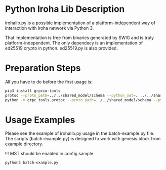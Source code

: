 # Python Iroha Lib Description

irohalib.py is a possible implementation of a platform-independent way of interaction with Iroha network via Python 3.

That implementation is free from binaries generated by SWIG and is truly platform-independent.
The only dependecy is an implementation of ed25519 crypto in python.
ed25519.py is also provided.

# Preparation Steps

All you have to do before the first usage is:

```sh
pip3 install grpcio-tools
protoc --proto_path=../../shared_model/schema --python_out=. ../../shared_model/schema/*.proto
python -m grpc_tools.protoc --proto_path=../../shared_model/schema --python_out=. --grpc_python_out=. ../../shared_model/schema/endpoint.proto

```

# Usage Examples

Please see the example of irohalib.py usage in the batch-example.py file. The scripts (batch-example.py) is designed
to work with genesis.block from example directory.

!!!
MST should be enabled in config.sample

```sh
python3 batch-example.py
```
